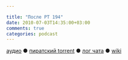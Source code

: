 ```yaml
---

title: "После РТ 194"
date: 2010-07-03T14:35:00+03:00
comments: true
categories: podcast
---
```

[аудио](http://cdn.radio-t.com/rt194post.mp3) ● [пиратский torrent](http://pirates.radio-t.com/torrents/rt194post.mp3.torrent) ● [лог чата](http://chat.radio-t.com/logs/radio-t-194.html) ● [wiki](http://wiki.radio-t.com/%D0%9F%D0%BE%D1%81%D0%BB%D0%B5_%D0%A0%D0%A2_194)<audio src="http://cdn.radio-t.com/rt194post.mp3" preload="none">
